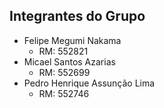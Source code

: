 ## Integrantes do Grupo
- Felipe Megumi Nakama
  - RM: 552821
- Micael Santos Azarias
  - RM: 552699
- Pedro Henrique Assunção Lima
  - RM: 552746
